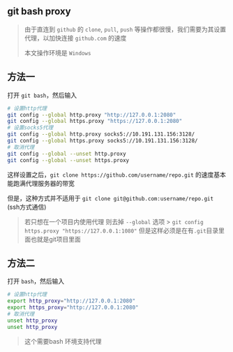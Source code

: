## git bash proxy

> 由于直连到 `github` 的 `clone`, `pull`, `push` 等操作都很慢，我们需要为其设置代理，以加快连接 `github.com` 的速度
>
> 本文操作环境是 `Windows`

## 方法一

打开 `git bash`，然后输入

```bash
# 设置http代理
git config --global http.proxy "http://127.0.0.1:2080"
git config --global https.proxy "https://127.0.0.1:2080"
# 设置socks5代理
git config --global http.proxy socks5://10.191.131.156:3128/
git config --global https.proxy socks5://10.191.131.156:3128/
# 取消代理
git config --global --unset http.proxy
git config --global --unset https.proxy
```

这样设置之后，`git clone https://github.com/username/repo.git` 的速度基本能跑满代理服务器的带宽

但是，这种方式并不适用于 `git clone git@github.com:username/repo.git` (ssh方式通信)

> 若只想在一个项目内使用代理 则去掉 `--global` 选项 > `git config https.proxy "https://127.0.0.1:1080"` 但是这样必须是在有`.git`目录里面也就是git项目里面

## 方法二

打开 `bash`，然后输入

```bash
# 设置http代理
export http_proxy="http://127.0.0.1:2080"
export https_proxy="http://127.0.0.1:2080"
# 取消代理
unset http_proxy
unset http_proxy
```

> 这个需要bash 环境支持代理